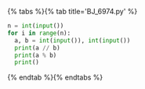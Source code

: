 {% tabs %}{% tab title='BJ_6974.py' %}

```py
n = int(input())
for i in range(n):
  a, b = int(input()), int(input())
  print(a // b)
  print(a % b)
  print()
```

{% endtab %}{% endtabs %}
